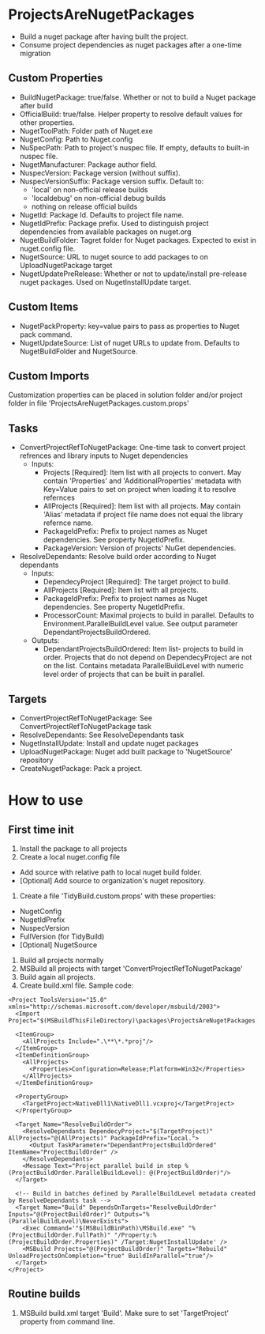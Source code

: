 # ProjectsAreNugetPackages

- Build a nuget package after having built the project.
- Consume project dependencies as nuget packages after a one-time migration

## Custom Properties

- BuildNugetPackage: true/false. Whether or not to build a Nuget package after build
- OfficialBuild: true/false. Helper property to resolve default values for other properties.
- NugetToolPath: Folder path of Nuget.exe
- NugetConfig: Path to Nuget.config
- NuSpecPath: Path to project's nuspec file. If empty, defaults to built-in nuspec file.
- NugetManufacturer: Package author field.
- NuspecVersion: Package version (without suffix).
- NuspecVersionSuffix: Package version suffix. Default to:
  - 'local' on non-official release builds
  - 'localdebug' on non-official debug builds
  - nothing on release official builds
- NugetId: Package Id. Defaults to project file name.
- NugetIdPrefix: Package prefix. Used to distinguish project dependencies from available packages on nuget.org
- NugetBuildFolder: Tagret folder for Nuget packages. Expected to exist in nuget.config file.
- NugetSource: URL to nuget source to add packages to on UploadNugetPackage target
- NugetUpdatePreRelease: Whether or not to update/install pre-release nuget packages. Used on NugetInstallUpdate target.

## Custom Items

- NugetPackProperty: key=value pairs to pass as properties to Nuget pack command.
- NugetUpdateSource: List of nuget URLs to update from. Defaults to NugetBuildFolder and NugetSource.

## Custom Imports

Customization properties can be placed in solution folder and/or project folder in file 'ProjectsAreNugetPackages.custom.props' 

## Tasks

- ConvertProjectRefToNugetPackage: One-time task to convert project refrences and library inputs to Nuget dependencies
  - Inputs:
    - Projects [Required]: Item list with all projects to convert. May contain 'Properties' and 'AdditionalProperties' metadata with Key=Value pairs to set on project when loading it to resolve refernces
	- AllProjects [Required]: Item list with all projects. May contain 'Alias' metadata if project file name does not equal the library refernce name.
	- PackageIdPrefix: Prefix to project names as Nuget dependencies. See property NugetIdPrefix.
	- PackageVersion: Version of projects' NuGet dependencies.
- ResolveDependants: Resolve build order according to Nuget dependants
  - Inputs:
    - DependecyProject [Required]: The target project to build.
	- AllProjects [Required]: Item list with all projects.
	- PackageIdPrefix: Prefix to project names as Nuget dependencies. See property NugetIdPrefix.
	- ProcessorCount: Maximal projects to build in parallel. Defaults to Environment.ParallelBuildLevel value. See output parameter DependantProjectsBuildOrdered.
  - Outputs:
    - DependantProjectsBuildOrdered: Item list- projects to build in order. Projects that do not depend on DependecyProject are not on the list.
	  Contains metadata ParallelBuildLevel with numeric level order of projects that can be built in parallel.

## Targets

- ConvertProjectRefToNugetPackage: See ConvertProjectRefToNugetPackage task
- ResolveDependants: See ResolveDependants task
- NugetInstallUpdate: Install and update nuget packages
- UploadNugetPackage: Nuget add built package to 'NugetSource' repository
- CreateNugetPackage: Pack a project.

# How to use

## First time init

1. Install the package to all projects
1. Create a local nuget.config file
  - Add source with relative path to local nuget build folder.
  - [Optional] Add source to organization's nuget repository.
1. Create a file 'TidyBuild.custom.props' with these properties:
  - NugetConfig
  - NugetIdPrefix
  - NuspecVersion
  - FullVersion (for TidyBuild)
  - [Optional] NugetSource
1. Build all projects normally
1. MSBuild all projects with target 'ConvertProjectRefToNugetPackage'
1. Build again all projects.
1. Create build.xml file. Sample code:
~~~~~~~~~~~
<Project ToolsVersion="15.0" xmlns="http://schemas.microsoft.com/developer/msbuild/2003">
  <Import Project="$(MSBuildThisFileDirectory)\packages\ProjectsAreNugetPackages.1.0.9\build\ProjectsAreNugetPackages.tasks"/>

  <ItemGroup>
    <AllProjects Include=".\**\*.*proj"/>
  </ItemGroup>
  <ItemDefinitionGroup>
    <AllProjects>
      <Properties>Configuration=Release;Platform=Win32</Properties>
    </AllProjects>
  </ItemDefinitionGroup>

  <PropertyGroup>
    <TargetProject>NativeDll1\NativeDll1.vcxproj</TargetProject>
  </PropertyGroup>

  <Target Name="ResolveBuildOrder">
    <ResolveDependants DependecyProject="$(TargetProject)" AllProjects="@(AllProjects)" PackageIdPrefix="Local.">
      <Output TaskParameter="DependantProjectsBuildOrdered" ItemName="ProjectBuildOrder" />
    </ResolveDependants>
    <Message Text="Project parallel build in step %(ProjectBuildOrder.ParallelBuildLevel): @(ProjectBuildOrder)"/>
  </Target>

  <!-- Build in batches defined by ParallelBuildLevel metadata created by ResolveDependants task -->
  <Target Name="Build" DependsOnTargets="ResolveBuildOrder" Inputs="@(ProjectBuildOrder)" Outputs="%(ParallelBuildLevel)\NeverExists">
    <Exec Command='"$(MSBuildBinPath)\MSBuild.exe" "%(ProjectBuildOrder.FullPath)" "/Property:%(ProjectBuildOrder.Properties)" /Target:NugetInstallUpdate' />
    <MSBuild Projects="@(ProjectBuildOrder)" Targets="Rebuild" UnloadProjectsOnCompletion="true" BuildInParallel="true"/>
  </Target>
</Project>
~~~~~~~~~~~

## Routine builds

1. MSBuild build.xml target 'Build'. Make sure to set 'TargetProject' property from command line.
